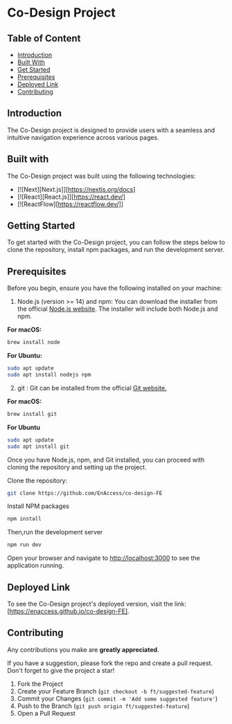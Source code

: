 # Co-Design Project

## Table of Content

- [Introduction](#introduction)
- [Built With](#built-with)
- [Get Started](#getting-started)
- [Prerequisites](#prerequisites)
- [Deployed Link](#deployed-link)
- [Contributing](#contributing)


## Introduction
The Co-Design project is designed to provide users with a seamless and intuitive navigation experience across various pages.

## Built with
The Co-Design project was built using the following technologies:

* [![Next][Next.js]][https://nextjs.org/docs]
* [![React][React.js]][https://react.dev/]
* [![ReactFlow][https://reactflow.dev/]]


## Getting Started
To get started with the Co-Design project, you can follow the steps below to clone the repository, install npm packages, and run the development server.

## Prerequisites

Before you begin, ensure you have the following installed on your machine:
1. Node.js (version >= 14) and npm: You can download the installer from the official [Node.js website](https://nodejs.org/). The installer will include both Node.js and npm.

**For macOS:**
```bash
brew install node
```
**For Ubuntu:**
```bash
sudo apt update
sudo apt install nodejs npm
```

2. git : Git can be installed from the official [Git website.](https://git-scm.com/)

**For macOS:**
```bash
brew install git
```
**For Ubuntu**
```bash
sudo apt update
sudo apt install git
```

Once you have Node.js, npm, and Git installed, you can proceed with cloning the repository and setting up the project.

Clone the repository: 
```bash
git clone https://github.com/EnAccess/co-design-FE
```

Install NPM packages
```bash
npm install
```
Then,run the development server
```bash
npm run dev
```

Open your browser and navigate to [http://localhost:3000](http://localhost:3000) to see the application running.

## Deployed Link
To see the Co-Design project's deployed version, visit the link: [https://enaccess.github.io/co-design-FE].

## Contributing

Any contributions you make are **greatly appreciated**.

If you have a suggestion, please fork the repo and create a pull request. 
Don't forget to give the project a star!

1. Fork the Project
2. Create your Feature Branch (`git checkout -b ft/suggested-feature`)
3. Commit your Changes (`git commit -m 'Add some suggested feature'`)
4. Push to the Branch (`git push origin ft/suggested-feature`)
5. Open a Pull Request